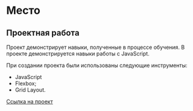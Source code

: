 # Место
## Проектная работа
Проект демонстрирует навыки, полученные в процессе обучения. В проекте демонстрируется навыки работы с JavaScript. 

При создании проекта были использованы следующие инструменты:
* JavaScript
* Flexbox;
* Grid Layout.

[Ссылка на проект](https://sergeygorelikdev.github.io/mesto-react/index.html)